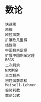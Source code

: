 # 数论
	快速乘
	原根
	欧拉函数
	扩展欧几里得
	线性筛
	中国剩余定理
	扩展中国剩余定理
	BSGS
	二次剩余
	N次剩余
	三次剩余
	积性函数求和
	Meisell-Lehmer
	伯努利数
	数论公式
